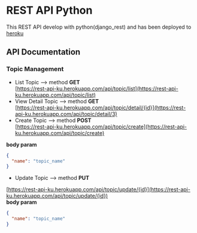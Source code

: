 # REST API Python

This REST API develop with python(django_rest) and has been deployed to [heroku](https://www.heroku.com/)

## API Documentation
### Topic Management

* List Topic --> method **GET**<br>
[https://rest-api-ku.herokuapp.com/api/topic/list](https://rest-api-ku.herokuapp.com/api/topic/list)
* View Detail Topic --> method **GET**<br>
[https://rest-api-ku.herokuapp.com/api/topic/detail/{id}](https://rest-api-ku.herokuapp.com/api/topic/detail/3)
* Create Topic --> method **POST**<br>
[https://rest-api-ku.herokuapp.com/api/topic/create](https://rest-api-ku.herokuapp.com/api/topic/create)

**body param**
```json
{
  "name": "topic_name" 
}
```
* Update Topic --> method **PUT**

[https://rest-api-ku.herokuapp.com/api/topic/update/{id}](https://rest-api-ku.herokuapp.com/api/topic/update/{id})<br>
**body param**
```json
{
  "name": "topic_name" 
}
```